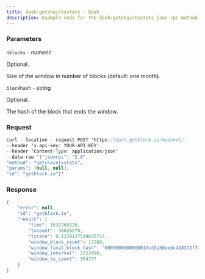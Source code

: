 ```yaml
---
title: dash:getchaintxstats - Dash
description: Example code for the dash:getchaintxstats json-rpc method. Сomplete guide on how to use dash:getchaintxstats json-rpc in GetBlock.io Web3 documentation.
---
```


### Parameters


`nblocks` - numeric

Optional.

Size of the window in number of blocks (default: one month).

`blockhash` - string

Optional.

The hash of the block that ends the window.

### Request

``` java
curl --location --request POST 'https://dash.getblock.io/mainnet/' 
--header 'x-api-key: YOUR-API-KEY' 
--header 'Content-Type: application/json' 
--data-raw '{"jsonrpc": "2.0",
"method": "getchaintxstats",
"params": [null, null],
"id": "getblock.io"}'
```

###  Response

``` java
{
    "error": null,
    "id": "getblock.io",
    "result": {
        "time": 1631268126,
        "txcount": 38626270,
        "txrate": 0.1339127529836747,
        "window_block_count": 17280,
        "window_final_block_hash": "0000000000000019cd3a50eedc418372f7aa9060d6ded56a769a51a93dfe0e4a",
        "window_interval": 2723990,
        "window_tx_count": 364777
    }
}
```

